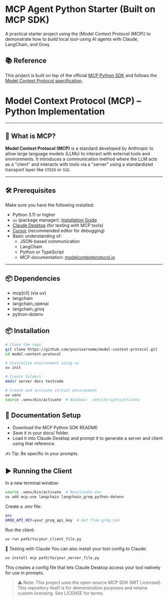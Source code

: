# MCP Agent Python Starter (Built on MCP SDK)

A practical starter project using the [Model Context Protocol (MCP)] to demonstrate how to build local tool-using AI agents with Claude, LangChain, and Groq.

## 📚 Reference

This project is built on top of the official [MCP Python SDK](https://github.com/modelcontextprotocol/python-sdk) and follows the [Model Context Protocol specification](https://modelcontextprotocol.io).


# Model Context Protocol (MCP) – Python Implementation
---

## 🧠 What is MCP?

**Model Context Protocol (MCP)** is a standard developed by Anthropic to allow large language models (LLMs) to interact with external tools and environments. It introduces a communication method where the LLM acts as a "client" and interacts with tools via a "server" using a standardized transport layer like `STDIO` or `SSE`.

---

## 🛠️ Prerequisites

Make sure you have the following installed:

- Python 3.11 or higher
- `uv` (package manager): [Installation Guide](https://docs.astral.sh/uv/getting-started/installation/)
- [Claude Desktop](https://www.anthropic.com/index/claude-desktop) (for testing with MCP tools)
- [Cursor](https://cursor.sh/) (recommended editor for debugging)
- Basic understanding of:
  - JSON-based communication
  - LangChain
  - Python or TypeScript
  - MCP documentation: [modelcontextprotocol.io](https://modelcontextprotocol.io)

---

## 📦 Dependencies

- mcp[cli] (via uv)
- langchain
- langchain_openai
- langchain_groq
- python-dotenv


## 📦 Installation

```bash
# Clone the repo
git clone https://github.com/yourusername/model-context-protocol.git
cd model-context-protocol

# Initialize environment using uv
uv init

# Create folders
mkdir server docs testcode

# Create and activate virtual environment
uv venv
source .venv/bin/activate  # Windows: .venv\Scripts\activate
```

## 📄 Documentation Setup

- Download the MCP Python SDK README
- Save it in your docs/ folder.
- Load it into Claude Desktop and prompt it to generate a server and client using that reference.

✍️ Tip: Be specific in your prompts.

## ▶️ Running the Client
In a new terminal window:
```bash
source .venv/bin/activate  # Reactivate env
uv add mcp-use langchain langchain_groq python-dotenv
```
Create a .env file:
```bash
env
GROQ_API_KEY=your_groq_api_key  # Get from groq.com
```
Run the client:
```bash
uv run path/to/your_client_file.py
```

🧪 Testing with Claude
You can also install your tool config to Claude:
```bash
uv install mcp path/to/your_server_file.py
```
This creates a config file that lets Claude Desktop access your tool natively for use in prompts.

> ⚠️ Note: This project uses the open-source MCP SDK (MIT Licensed). This repository itself is for demonstration purposes and retains custom licensing. See LICENSE for terms.

